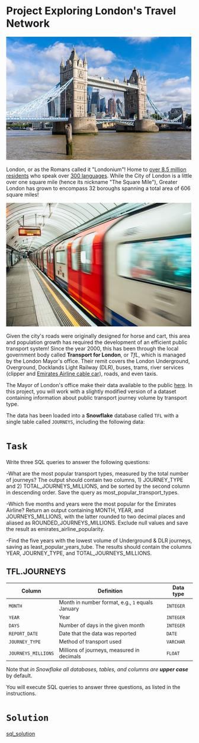 # Project Exploring London's Travel Network  
![tower bridge](london.jpg)

London, or as the Romans called it "Londonium"! Home to [over 8.5 million residents](https://www.ons.gov.uk/peoplepopulationandcommunity/populationandmigration/populationestimates/bulletins/populationandhouseholdestimatesenglandandwales/census2021unroundeddata#population-and-household-estimates-england-and-wales-data) who speak over [300 languages](https://web.archive.org/web/20080924084621/http://www.cilt.org.uk/faqs/langspoken.htm). While the City of London is a little over one square mile (hence its nickname "The Square Mile"), Greater London has grown to encompass 32 boroughs spanning a total area of 606 square miles! 

![underground train leaving a platform](tube.jpg)

Given the city's roads were originally designed for horse and cart, this area and population growth has required the development of an efficient public transport system! Since the year 2000, this has been through the local government body called **Transport for London**, or *TfL*, which is managed by the London Mayor's office. Their remit covers the London Underground, Overground, Docklands Light Railway (DLR), buses, trams, river services (clipper and [Emirates Airline cable car](https://en.wikipedia.org/wiki/London_cable_car)), roads, and even taxis.

The Mayor of London's office make their data available to the public [here](https://data.london.gov.uk/dataset). In this project, you will work with a slightly modified version of a dataset containing information about public transport journey volume by transport type. 

The data has been loaded into a **Snowflake** database called `TFL` with a single table called `JOURNEYS`, including the following data:  

# `Task`
Write three SQL queries to answer the following questions:

-What are the most popular transport types, measured by the total number of journeys? The output should contain two columns, 1) JOURNEY_TYPE and 2) TOTAL_JOURNEYS_MILLIONS, and be sorted by the second column in descending order. Save the query as most_popular_transport_types.  

-Which five months and years were the most popular for the Emirates Airline? Return an output containing MONTH, YEAR, and JOURNEYS_MILLIONS, with the latter rounded to two decimal places and aliased as ROUNDED_JOURNEYS_MILLIONS. Exclude null values and save the result as emirates_airline_popularity.  

-Find the five years with the lowest volume of Underground & DLR journeys, saving as least_popular_years_tube. The results should contain the columns YEAR, JOURNEY_TYPE, and TOTAL_JOURNEYS_MILLIONS.  

## TFL.JOURNEYS

| Column | Definition | Data type |
|--------|------------|-----------|
| `MONTH`| Month in number format, e.g., `1` equals January | `INTEGER` |
| `YEAR` | Year | `INTEGER` |
| `DAYS` | Number of days in the given month | `INTEGER` |
| `REPORT_DATE` | Date that the data was reported | `DATE` |
| `JOURNEY_TYPE` | Method of transport used | `VARCHAR` |
| `JOURNEYS_MILLIONS` | Millions of journeys, measured in decimals | `FLOAT` |

Note that *in Snowflake all databases, tables, and columns are **upper case*** by default.

You will execute SQL queries to answer three questions, as listed in the instructions.

# `Solution`
[sql_solution](https://github.com/jberouise2/Project-Exploring-London-s-Travel-Network/blob/222722a4bcf0df0c15599fd5b440b5fec8f18ed7/notebook.ipynb)
